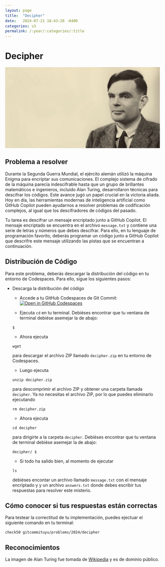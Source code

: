 ```yaml
---
layout: page
title:  "Decipher"
date:   2024-07-21 18:43:20 -0400
categories: s3
permalink: /:year/:categories/:title
---
```


# Decipher

![image](/assets/images/s3/turing.png)

## Problema a resolver
Durante la Segunda Guerra Mundial, el ejército alemán utilizó la máquina Enigma para encriptar sus comunicaciones. El complejo sistema de cifrado de la máquina parecía indescifrable hasta que un grupo de brillantes matemáticos e ingenieros, incluido Alan Turing, desarrollaron técnicas para descifrar los códigos. Este avance jugó un papel crucial en la victoria aliada. Hoy en día, las herramientas modernas de inteligencia artificial como GitHub Copilot pueden ayudarnos a resolver problemas de codificación complejos, al igual que los descifradores de códigos del pasado.

Tu tarea es descifrar un mensaje encriptado junto a GitHub Copilot. El mensaje encriptado se encuentra en el archivo `message.txt` y contiene una serie de letras y números que debes descifrar. Para ello, en tu lenguaje de programación favorito, deberás programar un código junto a GitHub Copilot que descrifre este mensaje utilizando las pistas que se encuentran a continuación.

## Distribución de Código
Para este problema, deberás descargar la distribución del código en tu entorno de Codespaces. Para ello, sigue los siguientes pasos:

+ Descarga la distribución del código
    * Accede a tu GitHub Codespaces de Git Commit:  [![Open in GitHub Codespaces](https://github.com/codespaces/badge.svg)](https://codespaces.new/gitcommituyu/codespace)

    * Ejecuta `cd` en tu terminal. Debiéses encontrar que tu ventana de terminal debiése asemejar la de abajo:
    ```
    $
    ```

    * Ahora ejecuta
    ```
    wget
    ```
    para descargar el archivo ZIP llamado `decipher.zip` en tu entorno de Codespaces.

    * Luego ejecuta
    ```
    unzip decipher.zip
    ```
    para descomprimir el archivo ZIP y obtener una carpeta llamada `decipher`. Ya no necesitas el archivo ZIP, por lo que puedes eliminarlo ejecutando
    ```
    rm decipher.zip
    ```

    * Ahora ejecuta
    ```
    cd decipher
    ```
    para dirigirte a la carpeta `decipher`. Debiéses encontrar que tu ventana de terminal debiése asemejar la de abajo:
    ```
    decipher/ $
    ```

    * Si todo ha salido bien, al momento de ejecutar
    ```
    ls
    ```
    debiéses encontar un archivo llamado `message.txt` con el mensaje encriptado y y un archivo `answers.txt` donde debes escribir tus respuestas para resolver este misterio.

## Cómo conocer si tus respuestas están correctas
Para testear la correctitud de tu implementación, puedes ejectuar el siguiente comando en tu terminal:
```
check50 gitcommituyu/problems/2024/decipher
```

## Reconocimientos
La imagen de Alan Turing fue tomada de [Wikipedia](https://en.wikipedia.org/wiki/Alan_Turing) y es de dominio público.




